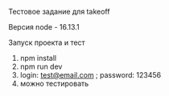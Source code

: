 Тестовое задание для takeoff

Версия node - 16.13.1

Запуск проекта и тест
1) npm install
2) npm run dev
3) login: test@email.com ; password: 123456
4) можно тестировать
